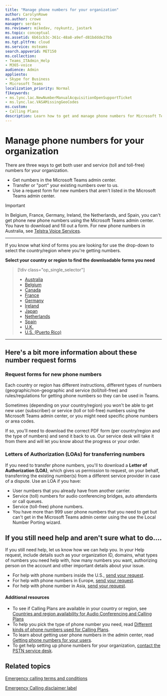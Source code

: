 ```yaml
---
title: "Manage phone numbers for your organization"
author: CarolynRowe
ms.author: crowe
manager: serdars
ms.reviewer: mikedav, roykuntz, jastark
ms.topic: conceptual
ms.assetid: 6b61cb3c-361c-48a8-a9ef-d81bddde27bb
ms.tgt.pltfrm: cloud
ms.service: msteams
search.appverid: MET150
ms.collection:
- Teams_ITAdmin_Help
- M365-voice
audience: Admin
appliesto:
- Skype for Business
- Microsoft Teams
localization_priority: Normal
f1keywords:
- ms.lync.lac.NewNumberManualAcquisitionOpenSupportTicket
- ms.lync.lac.VASAMissingGeoCodes
ms.custom:
- Calling Plans
description: Learn how to get and manage phone numbers for Microsoft Teams for your organization.
---
```


# Manage phone numbers for your organization

There are three ways to get both user and service (toll and toll-free) numbers for your organization.
- Get numbers in the Microsoft Teams admin center.
- Transfer or "port" your existing numbers over to us.
- Use a request form for new numbers that aren't listed in the Microsoft Teams admin center.

> [!IMPORTANT]
> In Belgium, France, Germany, Ireland, the Netherlands, and Spain, you can't get phone new phone numbers using the Microsoft Teams admin center. You have to download and fill out a form. For new phone numbers in Australia, see [Telstra Voice Services](https://aka.ms/TelstraVoicePlan).

***
If you know what kind of forms you are looking for use the drop-down to select the country/region where you're getting numbers.

**Select your country or region to find the downloadable forms you need**
> [!div class="op_single_selector"]
> - [Australia](phone-number-management-for-australia.md)
> - [Belgium](phone-number-management-for-belgium.md)
> - [Canada](phone-number-management-for-canada.md)
> - [France](phone-number-management-for-france.md)
> - [Germany](phone-number-management-for-germany.md)
> - [Ireland](phone-number-management-for-ireland.md)
> - [Japan](phone-number-management-for-japan.md)
> - [Netherlands](phone-number-management-for-the-netherlands.md)
> - [Spain](phone-number-management-for-spain.md)
> - [U.K.](phone-number-management-for-the-u-k.md)
> - [U.S. (Puerto Rico)](phone-number-management-for-the-u-s.md)

***
## Here's a bit more information about these number request forms

### Request forms for new phone numbers

Each country or region has different instructions, different types of numbers (geographic/non-geographic and service (toll/toll-free) and rules/regulations for getting phone numbers so they can be used in Teams.

Sometimes (depending on your country/region) you won't be able to get new user (subscriber) or service (toll or toll-free) numbers using the Microsoft Teams admin center, or you might need specific phone numbers or area codes.

If so, you'll need to download the correct PDF form (per country/region and the type of numbers) and send it back to us. Our service desk will take it from there and will let you know about the progress or your order.

### Letters of Authorization (LOAs) for transferring numbers

If you need to transfer phone numbers, you'll to download a **Letter of Authorization (LOA)**, which gives us permission to request, on your behalf, transferring the existing number(s) from a different service provider in case of a dispute. Use an LOA if you have:
- User numbers that you already have from another carrier.
- Service (toll) numbers for audio conferencing bridges, auto attendants or call queues.
- Service (toll-free) phone numbers.
- You have more than 999 user phone numbers that you need to get but can't get in the Microsoft Teams admin center using the use the Local Number Porting wizard.

## If you still need help and aren't sure what to do....

If you still need help, let us know how we can help you. In your Help request, include details such as your organization ID, domains, what types of numbers you need help with, how many numbers you want, authorizing person on the account and other important details about your issue.
- For help with phone numbers inside the U.S., [send your request](mailto:ptn@microsoft.com).
- For help with phone numbers in Europe, [send your request](mailto:ptneu@microsoft.com).
- For help with phone number in Asia, [send your request](mailto:ptnapac@microsoft.com).

#### Additional resources

- To see if Calling Plans are available in your country or region, see [Countries and region availability for Audio Conferencing and Calling Plans](../country-and-region-availability-for-audio-conferencing-and-calling-plans/country-and-region-availability-for-audio-conferencing-and-calling-plans.md)
- To help you pick the type of phone number you need, read [Different kinds of phone numbers used for Calling Plans](../different-kinds-of-phone-numbers-used-for-calling-plans.md).
- To learn about getting user phone numbers in the admin center, read [Getting phone numbers for your users](/microsoftteams/getting-phone-numbers-for-your-users).
- To get help setting up phone numbers for your organization, [contact the PSTN service desk](contact-pstn-service-desk.md).
  
    
## Related topics

[Emergency calling terms and conditions](../emergency-calling-terms-and-conditions.md)

[Emergency Calling disclaimer label](https://github.com/MicrosoftDocs/OfficeDocs-SkypeForBusiness/blob/live/Teams/downloads/emergency-calling/emergency-calling-label-(en-us)-(v.1.0).zip?raw=true) 
